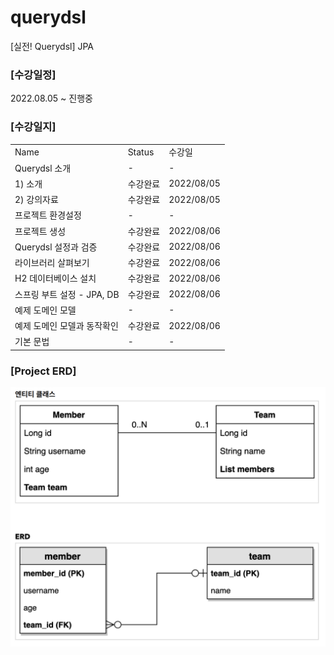 # querydsl
[실전! Querydsl] JPA

### [수강일정]
2022.08.05 ~ 진행중 
   
### [수강일지]
| | | |
|-|-|-|
|Name|Status|수강일|
|Querydsl 소개|-|-|
|1) 소개|수강완료|2022/08/05|
|2) 강의자료|수강완료|2022/08/05|
|프로젝트 환경설정|-|-|
|프로젝트 생성|수강완료|2022/08/06|
|Querydsl 설정과 검증|수강완료|2022/08/06|
|라이브러리 살펴보기|수강완료|2022/08/06|
|H2 데이터베이스 설치|수강완료|2022/08/06|
|스프링 부트 설정 - JPA, DB|수강완료|2022/08/06|
|예제 도메인 모델|-|-|
|예제 도메인 모델과 동작확인|수강완료|2022/08/06|
|기본 문법|-|-|


### [Project ERD]
![IMAGES](ERD.png)
